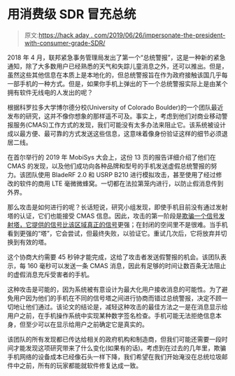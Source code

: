 # 用消费级 SDR 冒充总统

> 原文:[https://hack aday . com/2019/06/26/impersonate-the-president-with-consumer-grade-SDR/](https://hackaday.com/2019/06/26/impersonate-the-president-with-consumer-grade-sdr/)

2018 年 4 月，联邦紧急事务管理局发出了第一个“总统警报”，这是一种新的紧急通知，除了大多数用户已经熟悉的天气和失踪儿童消息之外，还可以推出。但是，虽然这些其他信息在本质上是本地化的，但总统警报旨在作为政府接触该国几乎每一部手机的一种方式。但是，如果你手机上弹出的下一个总统警报实际上是由某个拥有软件无线电的人发出的呢？

根据科罗拉多大学博尔德分校(University of Colorado Boulder)的一个团队最近发布的研究，这并不像你想象的那样遥不可及。事实上，考虑到他们对商业移动警报服务(CMAS)工作方式的发现，我们可能没有太多办法来阻止它。该系统被设计成以最方便、最可靠的方式发送这些信息，这意味着像身份验证这样的细节必须退居二线。

在首尔举行的 2019 年 MobiSys 大会上，这份 13 页的报告详细介绍了他们在 CMAS 的发现，以及他们成功向各种品牌和型号的手机发送虚假总统警报的努力。该团队使用 BladeRF 2.0 和 USRP B210 进行模拟攻击，甚至使用了经过修改的软件的商用 LTE 毫微微蜂窝。一切都在法拉第笼内进行，以防止假消息传到外界。

那么攻击是如何进行的呢？长话短说，研究小组发现，即使手机目前没有通过发射塔的认证，它们也能接受 CMAS 信息。因此，攻击的第一阶段是[欺骗一个信号发射塔，它提供的信号比该区域真正的信号](https://hackaday.com/2016/08/09/how-to-detect-and-find-rogue-cell-towers/)更强；在封闭的空间里不是很难。当手机看到更强的“塔”，它会尝试，但最终失败，以验证它。重试几次后，它将放弃并切换到有效的塔。

这个协商大约需要 45 秒钟才能完成，这给了攻击者发送假警报的机会。该团队表示，每 160 毫秒可以发送一条 CMAS 消息，因此有足够的时间让数百条无法阻止的虚假消息充斥受害者的手机。

这种攻击是可能的，因为系统被有意设计为最大化用户接收消息的可能性。为了避免用户因为他们的手机在不同的信号塔之间进行协商而错过总统警报，决定不顾一切地让他们通过。该论文的结论是，减轻这种攻击的最佳方法之一是在消息显示给用户之前，在手机操作系统中实现某种数字签名检查。手机可能无法拒绝信息本身，但至少可以在显示给用户之前确定它是真实的。

该团队的所有发现都已传达给相关的政府机构和制造商，但我们可能还需要一段时间才能发现这项研究带来了什么变化(如果有的话)。考虑到在过去的几年里，欺骗手机网络的设备成本已经像石头一样下降，我们希望在我们开始淹没在总统垃圾邮件中之前，所有的玩家都能就软件修复达成一致。